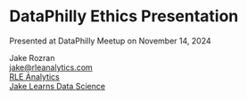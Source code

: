 # DataPhilly Ethics Presentation

Presented at DataPhilly Meetup on November 14, 2024  
  
Jake Rozran  
jake@rleanalytics.com  
[RLE Analytics](https://rleanalytics.com)  
[Jake Learns Data Science](https://jakelearnsdatascience.com)  

